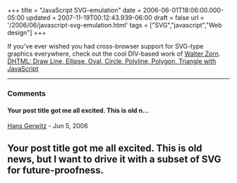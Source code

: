 +++
title = "JavaScript SVG-emulation"
date = 2006-06-01T18:06:00.000-05:00
updated = 2007-11-19T00:12:43.939-06:00
draft = false
url = '/2006/06/javascript-svg-emulation.html'
tags = ["SVG","javascript","Web design"]
+++

If you've ever wished you had cross-browser support for SVG-type graphics everywhere, check out the cool DIV-based work of [Walter Zorn](http://www.walterzorn.com). [DHTML: Draw Line, Ellipse, Oval, Circle, Polyline, Polygon, Triangle with JavaScript](http://www.walterzorn.com/jsgraphics/jsgraphics_e.htm)

---

### Comments

#### Your post title got me all excited. This is old n…

[Hans Gerwitz](https://www.blogger.com/profile/03555456227853486710 "noreply@blogger.com") - <time datetime="2006-06-02T08:55:00.000-05:00">Jun 5, 2006</time>

Your post title got me all excited. This is old news, but I want to drive it with a subset of SVG for future-proofness.
---

